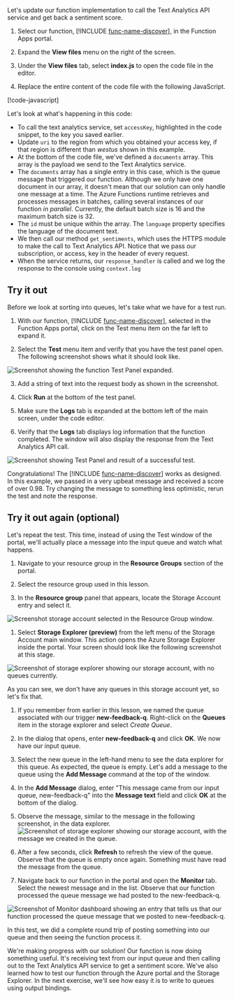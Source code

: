 Let's update our function implementation to call the Text Analytics API service and get back a sentiment score.

1. Select our function, [!INCLUDE [func-name-discover](./func-name-discover.md)], in the Function Apps portal.

1. Expand the **View files** menu on the right of the screen.

1. Under the **View files** tab, select **index.js** to open the code file in the editor.

1. Replace the entire content of the code file with the following JavaScript.

[!code-javascript[](../code/discover-sentiment-sort.js?highlight=7)]

Let's look at what's happening in this code:

- To call the text analytics service, set `accessKey`, highlighted in the code snippet, to the key you saved earlier.
- Update `uri` to the region from which you obtained your access key, if that region is different than *westus* shown in this example.
- At the bottom of the code file, we've defined a `documents` array. This array is the payload we send to the Text Analytics service. 
- The `documents` array has a single entry in this case, which is the queue message that triggered our function. Although we only have one document in our array, it doesn't mean that our solution can only handle one message at a time. The Azure Functions runtime retrieves and processes messages in batches, calling several instances of our function *in parallel*. Currently, the default batch size is 16 and the maximum batch size is 32.
- The `id` must be unique within the array. The `language` property specifies the language of the document text.  
- We then call our method `get_sentiments`, which uses the HTTPS module to make the call to Text Analytics API. Notice that we pass our subscription, or access, key in the header of every request.
- When the service returns, our `response_handler` is called and we log the response to the console using `context.log` 

## Try it out

Before we look at sorting into queues, let's take what we have for a test run. 

1.  With our function, [!INCLUDE [func-name-discover](./func-name-discover.md)], selected in the Function Apps portal, click on the Test menu item on the far left to expand it.

2. Select the **Test** menu item and verify that you have the test panel open. The following screenshot shows what it should look like. 

![Screenshot showing the function Test Panel expanded.](../media-draft/test-panel-open-small.png)

3. Add a string of text into the request body as shown in the screenshot. 

1.  Click **Run** at the bottom of the test panel.

1. Make sure the **Logs** tab is expanded at the bottom left of the main screen, under the code editor. 

1. Verify that the **Logs** tab displays log information that the function completed. The window will also display the response from the Text Analytics API call. 

![Screenshot showing Test Panel and result of a successful test.](../media-draft/sentiment-response-log1.png)

Congratulations! The [!INCLUDE [func-name-discover](./func-name-discover.md)] works as designed. In  this example, we passed in a very upbeat message and received a score of over 0.98. Try changing the message to something less optimistic, rerun the test and note the response.

## Try it out again (optional)

Let's repeat the test. This time, instead of using the Test window of the portal, we'll actually place a message into the input queue and watch what happens. 

1. Navigate to your resource group in the **Resource Groups** section of the portal.

1. Select the resource group used in this lesson.

1. In the **Resource group** panel that appears, locate the Storage 
Account entry and select it.

![Screenshot storage account selected in the Resource Group window.](../media-draft/select-storage-account.png)

1. Select **Storage Explorer (preview)** from the left menu of the Storage Account main window.  This action opens the Azure Storage Explorer inside the portal. Your screen should look like the following screenshot at this stage. 

![Screenshot of storage explorer showing our storage account, with no queues currently.](../media-draft/sa-no-queue.png)

As you can see, we don't have any queues in this storage account yet, so let's fix that.

1. If you remember from earlier in this lesson, we named the queue associated with our trigger **new-feedback-q**. Right-click on the **Queues** item in the storage explorer and select *Create Queue*.

1. In the dialog that opens, enter **new-feedback-q** and click **OK**. We now have our input queue. 

1. Select the new queue in the left-hand menu to see the data explorer for this queue. As expected, the queue is empty. Let's add a message to the queue using the **Add Message** command at the top of the window.

1. In the **Add Message** dialog, enter "This message came from our input queue, new-feedback-q" into the **Message text** field and click **OK** at the bottom of the dialog. 

1. Observe the message, similar to the message in the following screenshot, in the data explorer.
![Screenshot of storage explorer showing our storage account, with the message we created in the queue.](../media-draft/message-in-input-queue.png)

1. After a few seconds, click **Refresh** to refresh the view of the queue. Observe that the queue is empty once again. Something must have read the message from the queue. 

1. Navigate back to our function in the portal and open the **Monitor** tab. Select the newest message and in the list. Observe that our function processed the queue message we had posted to the new-feedback-q.

![Screenshot of Monitor dashboard showing an entry that tells us that our function processed the queue message that we posted to new-feedback-q.](../media-draft/message-in-monitor.png)

In this test, we did a complete round trip of posting something into our queue and then seeing the function process it.

We're making progress with our solution! Our function is now doing something useful. It's receiving text from our input queue and then calling out to the Text Analytics API service to get a sentiment score.  We've also learned how to test our function through the Azure portal and the Storage Explorer. In the next exercise, we'll see how easy it is to write to queues using output bindings.